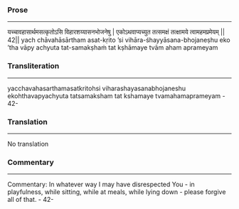 ### Prose 
 --- 
यच्चावहासार्थमसत्कृतोऽसि
विहारशय्यासनभोजनेषु |
एकोऽथवाप्यच्युत तत्समक्षं
तत्क्षामये त्वामहमप्रमेयम् || 42||
yach chāvahāsārtham asat-kṛito ’si
vihāra-śhayyāsana-bhojaneṣhu
eko ’tha vāpy achyuta tat-samakṣhaṁ
tat kṣhāmaye tvām aham aprameyam

### Transliteration 
 --- 
yacchavahasarthamasatkritohsi viharashayasanabhojaneshu ekohthavapyachyuta tatsamaksham tat kshamaye tvamahamaprameyam - 42-

### Translation 
 --- 
No translation

### Commentary 
 --- 
Commentary: In whatever way I may have disrespected You - in playfulness, while sitting, while at meals, while lying down - please forgive all of that. - 42-